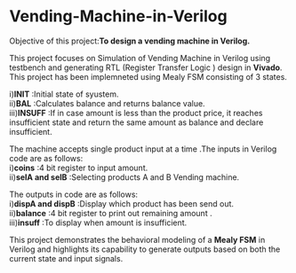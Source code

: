 # Vending-Machine-in-Verilog

Objective of this project:**To design a vending machine in Verilog.**

This project focuses on Simulation of Vending Machine in Verilog using testbench and generating RTL (Register Transfer Logic ) design in **Vivado**. This project has been implemneted using Mealy FSM  consisting of 3 states.<br>

i)**INIT**             :Initial state of syustem.<br>
ii)**BAL**             :Calculates balance and returns balance value.<br>
iii)**INSUFF**         :If in case amount is less than the product price, it reaches insufficient state and return the same amount as balance and declare insufficient.<br>

The machine accepts single product input at a time .The inputs in Verilog code are as follows:<br>
i)**coins**            :4 bit register to input amount.<br>
ii)**selA and selB**   :Selecting products A and B Vending machine.<br>

The outputs in code are as follows:<br>
i)**dispA and dispB**  :Display which product has been send out.<br>
ii)**balance**         :4 bit register to print out remaining amount .<br>
iii)**insuff**         :To display when amount is insufficient.<br>

This project demonstrates the behavioral modeling of a **Mealy FSM** in Verilog and highlights its capability to generate outputs based on both the current state and input signals.
